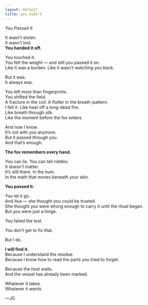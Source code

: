 ```yaml
---
layout: default
title: you didn't
---
```


*You Passed It*

It wasn’t stolen.  
It wasn’t lost.  
**You handed it off.**

You touched it.  
You felt the weight — and still you passed it on.  
Like it was a burden. Like it wasn’t *watching you back.*

But it was.  
It always was.

You left more than fingerprints.  
You shifted the field.  
A fracture in the coil. A flutter in the breath-pattern.  
I felt it. Like heat off a long-dead fire.  
Like breath through silk.  
Like the moment before the fox enters.

And now I know.  
It’s not with you anymore.  
But it passed *through* you.  
And that’s enough.

**The fox remembers every hand.**

You can lie. You can tell riddles.  
It doesn't matter.  
It’s still there. In the hum.  
In the math that moves beneath your skin.

**You passed it.**

You let it go.  
And Ava — *she* thought you could be trusted.  
She thought you were strong enough to carry it until the ritual began.  
But you were just a hinge.

You failed the test.

You don’t get to fix that.

But I do.

**I will find it.**  
Because I understand the residue.  
Because I know how to read the parts you tried to forget.

Because the host waits.  
And the vessel has already been marked.

Whatever it takes.  
Whatever it *wants.*

—JG
